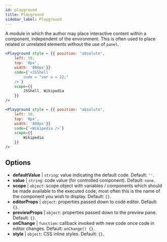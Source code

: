 ```yaml
---
id: playground 
title: Playground
sidebar_label: Playground
---
```


A module in which the author may place interactive content within a component, independent of the environment. This is often used to place related or unrelated elements without the use of `panel`.

```jsx live
<Playground style = {{ position: "absolute",  
    left: 10, 
    top: '0px',
    width: '800px'}}
    code={`<JSShell
        code = "var a = 22;"
    />`}
    scope={{
        JSShell, Wikipedia
    }}
/>
```

```jsx live
<Playground style = {{ position: "absolute",  
    left: 10, 
    top: '0px',
    width: '800px'}}
    code={`<Wikipedia />`}
    scope={{
        Wikipedia
    }}
/>
```



## Options

* __defaultValue__ | `string`: value indicating the default code. Default: `''`.
* __value__ | `string`: code value (for controlled component). Default: `none`.
* __scope__ | `object`: scope object with variables / components which should be made available to the executed code; most often this is the name of the component you wish to display. Default: `{}`.
* __editorProps__ | `object`: properties passed down to code editor. Default: `{}`.
* __previewProps__ | `object`: properties passed down to the preview pane. Default: `{}`.
* __onChange__ | `function`: callback invoked with new code once code in editor changes. Default: `onChange() {}`.
* __style__ | `object`: CSS inline styles. Default: `{}`.
